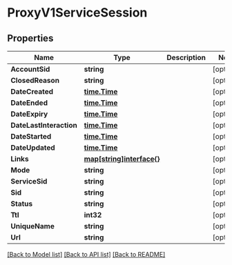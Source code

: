 # ProxyV1ServiceSession

## Properties

Name | Type | Description | Notes
------------ | ------------- | ------------- | -------------
**AccountSid** | **string** |  | [optional] 
**ClosedReason** | **string** |  | [optional] 
**DateCreated** | [**time.Time**](time.Time.md) |  | [optional] 
**DateEnded** | [**time.Time**](time.Time.md) |  | [optional] 
**DateExpiry** | [**time.Time**](time.Time.md) |  | [optional] 
**DateLastInteraction** | [**time.Time**](time.Time.md) |  | [optional] 
**DateStarted** | [**time.Time**](time.Time.md) |  | [optional] 
**DateUpdated** | [**time.Time**](time.Time.md) |  | [optional] 
**Links** | [**map[string]interface{}**](.md) |  | [optional] 
**Mode** | **string** |  | [optional] 
**ServiceSid** | **string** |  | [optional] 
**Sid** | **string** |  | [optional] 
**Status** | **string** |  | [optional] 
**Ttl** | **int32** |  | [optional] 
**UniqueName** | **string** |  | [optional] 
**Url** | **string** |  | [optional] 

[[Back to Model list]](../README.md#documentation-for-models) [[Back to API list]](../README.md#documentation-for-api-endpoints) [[Back to README]](../README.md)


